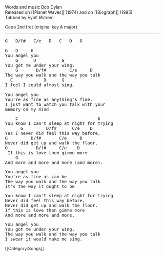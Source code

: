 Words and music Bob Dylan<br>
Released on [[Planet Waves]] (1974) and on [[Biograph]] (1985)<br>
Tabbed by Eyolf Østrem

Capo 2nd fret (original key A major)

----
<pre class="verse">
G   D/f#   C/e   D   C   D   G

G   D     G
You angel you
    G      D          G
You got me under your wing.
    G       D/f#         C/e     D
The way you walk and the way you talk
  C            D      G
I feel I could almost sing.

You angel you
You're as fine as anything's fine.
I just want to watch you talk with your
memory on my mind
</pre>

<pre class="refrain">
    C                               G
You know I can't sleep at night for trying
      G         D/f#      C/e    D
Yes I never did feel this way before,
G         D/f#       C/e     D
Never did get up and walk the floor.
G           D/f#     C/e    D
 If this is love then gimme more
    G
And more and more and more (and more).
</pre>

<pre class="verse">
You angel you
You're as fine as can be
The way you walk and the way you talk
it's the way it ought to be
</pre>

<pre class="refrain">
You know I can't sleep at night for trying
Never did feel this way before,
Never did get up and walk the floor.
If this is love then gimme more
And more and more and more.
</pre>

<pre class="verse">
You angel you
You got me under your wing.
The way you walk and the way you talk
I swear it would make me sing.
</pre>

[[Category:Songs]]